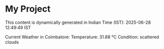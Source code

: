 # My Project

This content is dynamically generated in Indian Time (IST): 2025-06-28 12:49:49 IST


Current Weather in Coimbatore:
Temperature: 31.88 °C
Condition: scattered clouds
